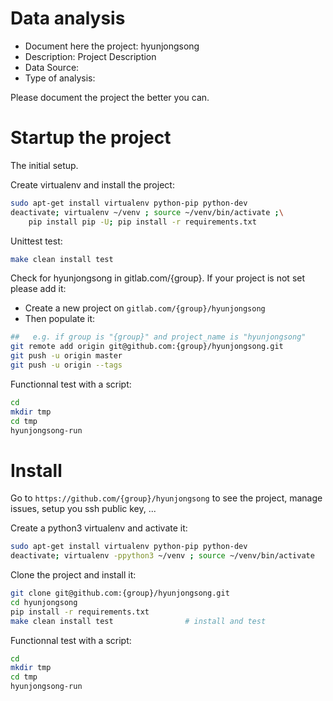# Data analysis
- Document here the project: hyunjongsong
- Description: Project Description
- Data Source:
- Type of analysis:

Please document the project the better you can.

# Startup the project

The initial setup.

Create virtualenv and install the project:
```bash
sudo apt-get install virtualenv python-pip python-dev
deactivate; virtualenv ~/venv ; source ~/venv/bin/activate ;\
    pip install pip -U; pip install -r requirements.txt
```

Unittest test:
```bash
make clean install test
```

Check for hyunjongsong in gitlab.com/{group}.
If your project is not set please add it:

- Create a new project on `gitlab.com/{group}/hyunjongsong`
- Then populate it:

```bash
##   e.g. if group is "{group}" and project_name is "hyunjongsong"
git remote add origin git@github.com:{group}/hyunjongsong.git
git push -u origin master
git push -u origin --tags
```

Functionnal test with a script:

```bash
cd
mkdir tmp
cd tmp
hyunjongsong-run
```

# Install

Go to `https://github.com/{group}/hyunjongsong` to see the project, manage issues,
setup you ssh public key, ...

Create a python3 virtualenv and activate it:

```bash
sudo apt-get install virtualenv python-pip python-dev
deactivate; virtualenv -ppython3 ~/venv ; source ~/venv/bin/activate
```

Clone the project and install it:

```bash
git clone git@github.com:{group}/hyunjongsong.git
cd hyunjongsong
pip install -r requirements.txt
make clean install test                # install and test
```
Functionnal test with a script:

```bash
cd
mkdir tmp
cd tmp
hyunjongsong-run
```
